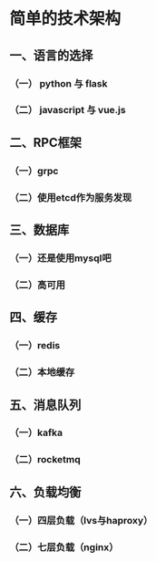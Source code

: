 # 简单的技术架构 

## 一、语言的选择
### （一） python 与 flask
### （二） javascript 与 vue.js

## 二、RPC框架
### （一）grpc
### （二）使用etcd作为服务发现

## 三、数据库
### （一）还是使用mysql吧
### （二）高可用

## 四、缓存
### （一）redis
### （二）本地缓存

## 五、消息队列
### （一）kafka
### （二）rocketmq

## 六、负载均衡
### （一）四层负载（lvs与haproxy）

### （二）七层负载（nginx）

